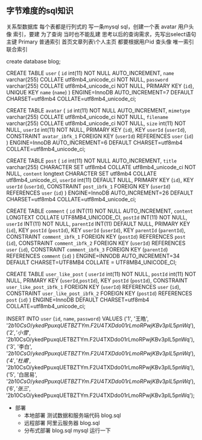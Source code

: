 ## 字节难度的sql知识
关系型数据库 每个表都是行列式的
写一条mysql sql，创建一个表 avatar 用户头像
    索引，要建 为了查询 当时也不能乱建
    思考以后的查询需求，先写出select语句
        主键 Primary 
        普通索引 首页文章列表\个人主页 都要根据用户id 查头像
        唯一索引
        联合索引


create database blog;

CREATE TABLE `user` (
    `id` int(11) NOT NULL AUTO_INCREMENT,
    `name` varchar(255) COLLATE utf8mb4_unicode_ci NOT NULL,
    `password` varchar(255) COLLATE utf8mb4_unicode_ci NOT NULL,
    PRIMARY KEY (`id`),
    UNIQUE KEY `name` (`name`)
) ENGINE=InnoDB AUTO_INCREMENT=7 DEFAULT CHARSET=utf8mb4 COLLATE=utf8mb4_unicode_ci;

CREATE TABLE `avatar` (
    `id` int(11) NOT NULL AUTO_INCREMENT,
    `mimetype` varchar(255) COLLATE utf8mb4_unicode_ci NOT NULL,
    `filename` varchar(255) COLLATE utf8mb4_unicode_ci NOT NULL,
    `size` int(11) NOT NULL,
    `userId` int(11) NOT NULL,
    PRIMARY KEY (`id`),
    KEY `userId` (`userId`),
    CONSTRAINT `avatar_ibfk_1` FOREIGN KEY (`userId`) REFERENCES `user` (`id`)
) ENGINE=InnoDB AUTO_INCREMENT=6 DEFAULT CHARSET=utf8mb4 COLLATE=utf8mb4_unicode_ci;

CREATE TABLE `post` (
    `id` int(11) NOT NULL AUTO_INCREMENT,
    `title` varchar(255) CHARACTER SET utf8mb4 COLLATE utf8mb4_unicode_ci NOT NULL,
    `content` longtext CHARACTER SET utf8mb4 COLLATE utf8mb4_unicode_ci,
    `userId` int(11) DEFAULT NULL,
    PRIMARY KEY (`id`),
    KEY `userId` (`userId`),
    CONSTRAINT `post_ibfk_1` FOREIGN KEY (`userId`) REFERENCES `user` (`id`)
) ENGINE=InnoDB AUTO_INCREMENT=26 DEFAULT CHARSET=utf8mb4 COLLATE=utf8mb4_unicode_ci;

CREATE TABLE `comment` (
    `id` INT(11) NOT NULL AUTO_INCREMENT,
    `content` LONGTEXT COLLATE UTF8MB4_UNICODE_CI,
    `postId` INT(11) NOT NULL,
    `userId` INT(11) NOT NULL,
    `parentId` INT(11) DEFAULT NULL,
    PRIMARY KEY (`id`),
    KEY `postId` (`postId`),
    KEY `userId` (`userId`),
    KEY `parentId` (`parentId`),
    CONSTRAINT `comment_ibfk_1` FOREIGN KEY (`postId`) REFERENCES `post` (`id`),
    CONSTRAINT `comment_ibfk_2` FOREIGN KEY (`userId`) REFERENCES `user` (`id`),
    CONSTRAINT `comment_ibfk_3` FOREIGN KEY (`parentId`) REFERENCES `comment` (`id`)
)  ENGINE=INNODB AUTO_INCREMENT=34 DEFAULT CHARSET=UTF8MB4 COLLATE = UTF8MB4_UNICODE_CI;

CREATE TABLE `user_like_post` (
    `userId` int(11) NOT NULL,
    `postId` int(11) NOT NULL,
    PRIMARY KEY (`userId`,`postId`),
    KEY `postId` (`postId`),
    CONSTRAINT `user_like_post_ibfk_1` FOREIGN KEY (`userId`) REFERENCES `user` (`id`),
    CONSTRAINT `user_like_post_ibfk_2` FOREIGN KEY (`postId`) REFERENCES `post` (`id`)
) ENGINE=InnoDB DEFAULT CHARSET=utf8mb4 COLLATE=utf8mb4_unicode_ci;

INSERT INTO `user` (`id`, `name`, `password`) VALUES
('1', '王皓', '$2b$10$CsO/ykedPpuxqUETBZTYm.F2U4TXDdo01rLmoRPwjKBv3pIL5pnWq'),
('2', '小雪', '$2b$10$CsO/ykedPpuxqUETBZTYm.F2U4TXDdo01rLmoRPwjKBv3pIL5pnWq'),
('3', '李白', '$2b$10$CsO/ykedPpuxqUETBZTYm.F2U4TXDdo01rLmoRPwjKBv3pIL5pnWq'),
('4', '杜甫', '$2b$10$CsO/ykedPpuxqUETBZTYm.F2U4TXDdo01rLmoRPwjKBv3pIL5pnWq'),
('5', '白居易', '$2b$10$CsO/ykedPpuxqUETBZTYm.F2U4TXDdo01rLmoRPwjKBv3pIL5pnWq'),
('6', '张三', '$2b$10$CsO/ykedPpuxqUETBZTYm.F2U4TXDdo01rLmoRPwjKBv3pIL5pnWq');

- 部署
    - 本地部署
        测试数据和服务端代码 blog.sql
    - 远程部署
        阿里云服务器 blog.sql
    - 分布式部署
        blog.sql mysql 运行一下




